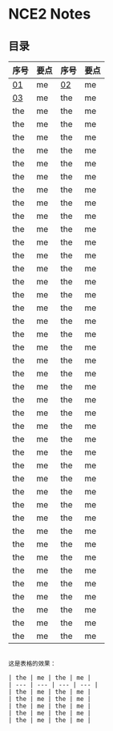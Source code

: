# **NCE2 Notes**  
## **目录**  

| 序号 | 要点 | 序号 | 要点 |
| --- | --- | --- | --- |
| [01](https://github.com/moodHappy/HelloWorld/blob/master/NCE%20notes%20md%2FNCE%20Note2%2F01.md) | me | [02](https://github.com/moodHappy/HelloWorld/blob/master/NCE%20notes%20md%2FNCE%20Note2%2F02.md) | me |
| [03](https://github.com/moodHappy/HelloWorld/blob/master/NCE%20notes%20md%2FNCE%20Note2%2F03.md) | me | the | me |
| the | me | the | me |
| the | me | the | me |
| the | me | the | me |
| the | me | the | me |
| the | me | the | me |
| the | me | the | me |
| the | me | the | me |
| the | me | the | me |
| the | me | the | me |
| the | me | the | me |
| the | me | the | me | 
| the | me | the | me |
| the | me | the | me |
| the | me | the | me |
| the | me | the | me |
| the | me | the | me | 
| the | me | the | me |
| the | me | the | me |
| the | me | the | me |
| the | me | the | me |
| the | me | the | me | 
| the | me | the | me |
| the | me | the | me |
| the | me | the | me |
| the | me | the | me |
| the | me | the | me | 
| the | me | the | me |
| the | me | the | me |
| the | me | the | me |
| the | me | the | me |
| the | me | the | me | 
| the | me | the | me |
| the | me | the | me |
| the | me | the | me |
| the | me | the | me |
| the | me | the | me | 
| the | me | the | me |
| the | me | the | me |
| the | me | the | me |
| the | me | the | me |
| the | me | the | me |
```

这是表格的效果：

| the | me | the | me |
| --- | --- | --- | --- |
| the | me | the | me |
| the | me | the | me |
| the | me | the | me |
| the | me | the | me |
| the | me | the | me |